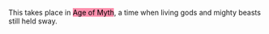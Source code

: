 This takes place in <mark style="background: #FF5582A6;">Age of Myth</mark>, a time when living gods and mighty beasts still held sway.